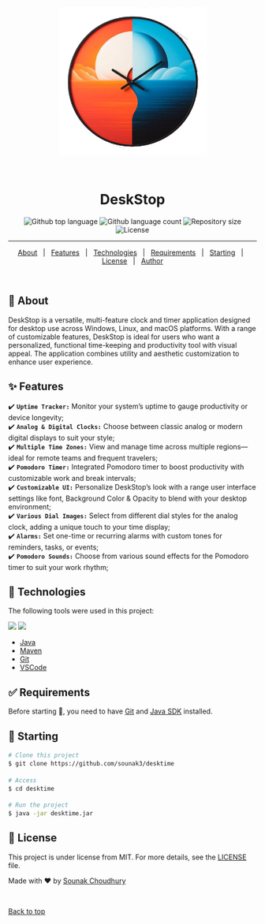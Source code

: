 <div align="center" id="top"> 
  <img src="./src/main/resources/images/DeskStop-icon.png" alt="DeskStop" width=300 height=300 />

  &#xa0;

  <!-- <a href="http://www.sounaks.com">Sounak Software</a> -->
</div>

<h1 align="center">DeskStop</h1>

<p align="center">
  <img alt="Github top language" src="https://img.shields.io/github/languages/top/sounak3/desktime?color=56BEB8">

  <img alt="Github language count" src="https://img.shields.io/github/languages/count/sounak3/desktime?color=56BEB8">

  <img alt="Repository size" src="https://img.shields.io/github/repo-size/sounak3/desktime?color=56BEB8">

  <img alt="License" src="https://img.shields.io/github/license/sounak3/desktime?color=56BEB8">

  <!-- <img alt="Github issues" src="https://img.shields.io/github/issues/sounak3/desktime?color=56BEB8" /> -->

  <!-- <img alt="Github forks" src="https://img.shields.io/github/forks/sounak3/desktime?color=56BEB8" /> -->

  <!-- <img alt="Github stars" src="https://img.shields.io/github/stars/sounak3/desktime?color=56BEB8" /> -->
</p>

<hr>

<p align="center">
  <a href="#dart-about">About</a> &#xa0; | &#xa0; 
  <a href="#sparkles-features">Features</a> &#xa0; | &#xa0;
  <a href="#rocket-technologies">Technologies</a> &#xa0; | &#xa0;
  <a href="#white_check_mark-requirements">Requirements</a> &#xa0; | &#xa0;
  <a href="#checkered_flag-starting">Starting</a> &#xa0; | &#xa0;
  <a href="#memo-license">License</a> &#xa0; | &#xa0;
  <a href="https://github.com/sounak3" target="_blank">Author</a>
</p>

<br>

## :dart: About ##

DeskStop is a versatile, multi-feature clock and timer application designed for desktop use across Windows, Linux, and macOS platforms. With a range of customizable features, DeskStop is ideal for users who want a personalized, functional time-keeping and productivity tool with visual appeal. The application combines utility and aesthetic customization to enhance user experience.

## :sparkles: Features ##

:heavy_check_mark: **`Uptime Tracker:`** Monitor your system’s uptime to gauge productivity or device longevity;\
:heavy_check_mark: **`Analog & Digital Clocks:`** Choose between classic analog or modern digital displays to suit your style;\
:heavy_check_mark: **`Multiple Time Zones:`** View and manage time across multiple regions—ideal for remote teams and frequent travelers;\
:heavy_check_mark: **`Pomodoro Timer:`** Integrated Pomodoro timer to boost productivity with customizable work and break intervals;\
:heavy_check_mark: **`Customizable UI:`** Personalize DeskStop’s look with a range user interface settings like font, Background Color & Opacity to blend with your desktop environment;\
:heavy_check_mark: **`Various Dial Images:`** Select from different dial styles for the analog clock, adding a unique touch to your time display;\
:heavy_check_mark: **`Alarms:`** Set one-time or recurring alarms with custom tones for reminders, tasks, or events;\
:heavy_check_mark: **`Pomodoro Sounds:`** Choose from various sound effects for the Pomodoro timer to suit your work rhythm;

## :rocket: Technologies ##

The following tools were used in this project:

<img src="https://img.shields.io/badge/GIT-black?style=for-the-badge&logo=GIT&logoColor=F05032"/>
<img src="https://img.shields.io/badge/JAVA-black?style=for-the-badge&logo=openjdk&logoColor=F37626"/>

- [Java](https://openjdk.org/)
- [Maven](https://maven.apache.org/index.html)
- [Git](https://git-scm.com/)
- [VSCode](https://code.visualstudio.com/)

## :white_check_mark: Requirements ##

Before starting :checkered_flag:, you need to have [Git](https://git-scm.com) and [Java SDK](https://openjdk.org/install/) installed.

## :checkered_flag: Starting ##

```bash
# Clone this project
$ git clone https://github.com/sounak3/desktime

# Access
$ cd desktime

# Run the project
$ java -jar desktime.jar

```

## :memo: License ##

This project is under license from MIT. For more details, see the [LICENSE](LICENSE.md) file.


Made with :heart: by <a href="https://github.com/sounak3" target="_blank">Sounak Choudhury</a>

&#xa0;

<a href="#top">Back to top</a>
